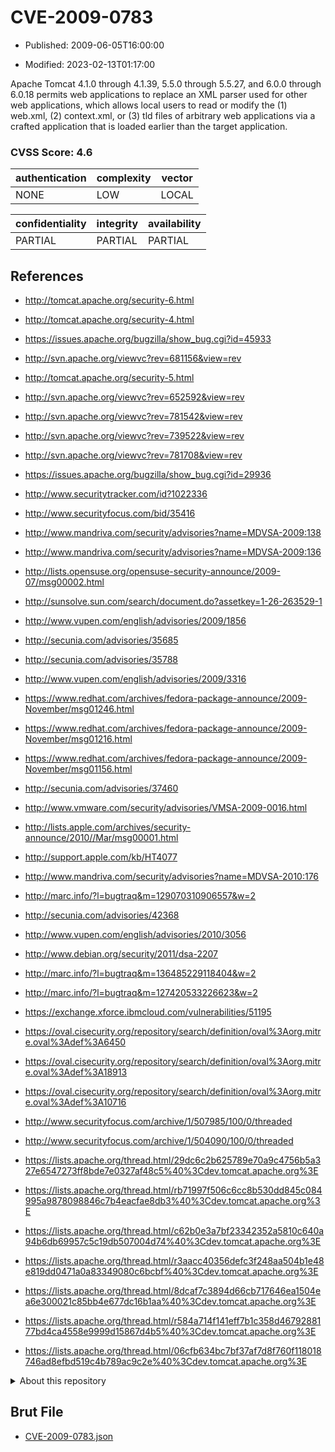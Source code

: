 # CVE-2009-0783

- Published: 2009-06-05T16:00:00

- Modified: 2023-02-13T01:17:00

Apache Tomcat 4.1.0 through 4.1.39, 5.5.0 through 5.5.27, and 6.0.0 through 6.0.18 permits web applications to replace an XML parser used for other web applications, which allows local users to read or modify the (1) web.xml, (2) context.xml, or (3) tld files of arbitrary web applications via a crafted application that is loaded earlier than the target application.

### CVSS Score: **4.6**

| authentication | complexity | vector |
| --- | --- | --- |
| NONE | LOW | LOCAL |

| confidentiality | integrity | availability |
| --- | --- | --- |
| PARTIAL | PARTIAL | PARTIAL |

## References

* http://tomcat.apache.org/security-6.html

* http://tomcat.apache.org/security-4.html

* https://issues.apache.org/bugzilla/show_bug.cgi?id=45933

* http://svn.apache.org/viewvc?rev=681156&view=rev

* http://tomcat.apache.org/security-5.html

* http://svn.apache.org/viewvc?rev=652592&view=rev

* http://svn.apache.org/viewvc?rev=781542&view=rev

* http://svn.apache.org/viewvc?rev=739522&view=rev

* http://svn.apache.org/viewvc?rev=781708&view=rev

* https://issues.apache.org/bugzilla/show_bug.cgi?id=29936

* http://www.securitytracker.com/id?1022336

* http://www.securityfocus.com/bid/35416

* http://www.mandriva.com/security/advisories?name=MDVSA-2009:138

* http://www.mandriva.com/security/advisories?name=MDVSA-2009:136

* http://lists.opensuse.org/opensuse-security-announce/2009-07/msg00002.html

* http://sunsolve.sun.com/search/document.do?assetkey=1-26-263529-1

* http://www.vupen.com/english/advisories/2009/1856

* http://secunia.com/advisories/35685

* http://secunia.com/advisories/35788

* http://www.vupen.com/english/advisories/2009/3316

* https://www.redhat.com/archives/fedora-package-announce/2009-November/msg01246.html

* https://www.redhat.com/archives/fedora-package-announce/2009-November/msg01216.html

* https://www.redhat.com/archives/fedora-package-announce/2009-November/msg01156.html

* http://secunia.com/advisories/37460

* http://www.vmware.com/security/advisories/VMSA-2009-0016.html

* http://lists.apple.com/archives/security-announce/2010//Mar/msg00001.html

* http://support.apple.com/kb/HT4077

* http://www.mandriva.com/security/advisories?name=MDVSA-2010:176

* http://marc.info/?l=bugtraq&m=129070310906557&w=2

* http://secunia.com/advisories/42368

* http://www.vupen.com/english/advisories/2010/3056

* http://www.debian.org/security/2011/dsa-2207

* http://marc.info/?l=bugtraq&m=136485229118404&w=2

* http://marc.info/?l=bugtraq&m=127420533226623&w=2

* https://exchange.xforce.ibmcloud.com/vulnerabilities/51195

* https://oval.cisecurity.org/repository/search/definition/oval%3Aorg.mitre.oval%3Adef%3A6450

* https://oval.cisecurity.org/repository/search/definition/oval%3Aorg.mitre.oval%3Adef%3A18913

* https://oval.cisecurity.org/repository/search/definition/oval%3Aorg.mitre.oval%3Adef%3A10716

* http://www.securityfocus.com/archive/1/507985/100/0/threaded

* http://www.securityfocus.com/archive/1/504090/100/0/threaded

* https://lists.apache.org/thread.html/29dc6c2b625789e70a9c4756b5a327e6547273ff8bde7e0327af48c5%40%3Cdev.tomcat.apache.org%3E

* https://lists.apache.org/thread.html/rb71997f506c6cc8b530dd845c084995a9878098846c7b4eacfae8db3%40%3Cdev.tomcat.apache.org%3E

* https://lists.apache.org/thread.html/c62b0e3a7bf23342352a5810c640a94b6db69957c5c19db507004d74%40%3Cdev.tomcat.apache.org%3E

* https://lists.apache.org/thread.html/r3aacc40356defc3f248aa504b1e48e819dd0471a0a83349080c6bcbf%40%3Cdev.tomcat.apache.org%3E

* https://lists.apache.org/thread.html/8dcaf7c3894d66cb717646ea1504ea6e300021c85bb4e677dc16b1aa%40%3Cdev.tomcat.apache.org%3E

* https://lists.apache.org/thread.html/r584a714f141eff7b1c358d4679288177bd4ca4558e9999d15867d4b5%40%3Cdev.tomcat.apache.org%3E

* https://lists.apache.org/thread.html/06cfb634bc7bf37af7d8f760f118018746ad8efbd519c4b789ac9c2e%40%3Cdev.tomcat.apache.org%3E

<details>
<summary>About this repository</summary> 

  This repository is part of the project [Live Hack CVE](https://github.com/Live-Hack-CVE). Main website can be found [www.live-hack.org](https://www.live-hack.org) 
  
  Made by [Sn0wAlice](https://github.com/Sn0wAlice) for the people that care about security and need to have a feed of the latest CVEs. Hope you enjoy it, don't forget to star the repo and follow me on [Twitter](https://twitter.com/Sn0wAlice) and [Github](https://github.com/Sn0wAlice). And that is my [personnal website](https://www.alice-snow.me/)

  - [Home Page](https://github.com/Live-Hack-CVE)
  - [Framework](https://github.com/Live-Hack-CVE/cve-framework)
  - [CVE database](https://github.com/Live-Hack-CVE/full_database)
  - [Changelog](https://github.com/Live-Hack-CVE/Changelog)
</details>

## Brut File

* [CVE-2009-0783.json](https://raw.githubusercontent.com/Live-Hack-CVE/full_database/main/cves/2009/CVE-2009-0783.json)

